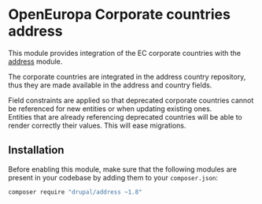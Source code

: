 # OpenEuropa Corporate countries address

This module provides integration of the EC corporate countries with the [address](https://www.drupal.org/project/address) module.

The corporate countries are integrated in the address country repository, thus they are made available in the address
and country fields.

Field constraints are applied so that deprecated corporate countries cannot be referenced for new entities or when
updating existing ones.\
Entities that are already referencing deprecated countries will be able to render correctly their values. This will ease
migrations.

## Installation

Before enabling this module, make sure that the following modules are present in your codebase by adding them to your
`composer.json`:

```bash
composer require "drupal/address ~1.8"
```
